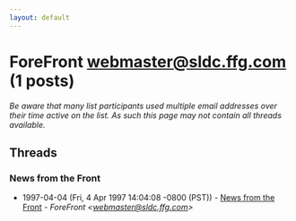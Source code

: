 ```yaml
---
layout: default
---
```


# ForeFront <webmaster@sldc.ffg.com> (1 posts)

_Be aware that many list participants used multiple email addresses over their time active on the list. As such this page may not contain all threads available._

## Threads

### News from the Front
+ 1997-04-04 (Fri, 4 Apr 1997 14:04:08 -0800 (PST)) - [News from the Front](/archive/1997/04/7125c1835999676faa767eb5b3485161571300d5b0911192b8ae34ce89da8365) - _ForeFront \<webmaster@sldc.ffg.com\>_

